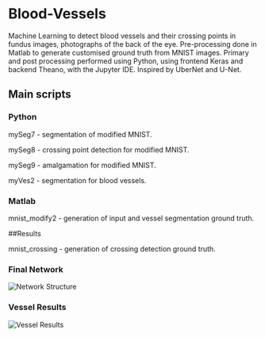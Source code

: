 # Blood-Vessels

Machine Learning to detect blood vessels and their crossing points in fundus images, photographs of the back of the eye. Pre-processing done in Matlab to generate customised ground truth from MNIST images. Primary and post processing performed using Python, using frontend Keras and backend Theano, with the Jupyter IDE. Inspired by UberNet and U-Net.


## Main scripts
### Python
mySeg7 - segmentation of modified MNIST.

mySeg8 - crossing point detection for modified MNIST.

mySeg9 - amalgamation for modified MNIST.

myVes2 - segmentation for blood vessels.


### Matlab
mnist_modify2 - generation of input and vessel segmentation ground truth.

##Results

mnist_crossing - generation of crossing detection ground truth.
### Final Network
![Network Structure](https://github.com/Sadhira/Blood-Vessels/blob/master/Network%20Structure.png)

### Vessel Results
![Vessel Results](https://github.com/Sadhira/Blood-Vessels/blob/master/Vessel%20Results.png)

